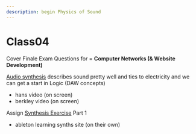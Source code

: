 ```yaml
---
description: begin Physics of Sound
---
```


# Class04

Cover Finale Exam Questions for = **Computer Networks \(& Website Development\)**

[Audio synthesis](../unit-2-music/audio-synthesis/) describes sound pretty well and ties to electricity and we can get a start in Logic \(DAW concepts\)

* hans video \(on screen\)
* berkley video \(on screen\)

Assign [Synthesis Exercise](../unit-2-music/audio-synthesis/synthesis-exercise.md) Part 1

* ableton learning synths site \(on their own\)



